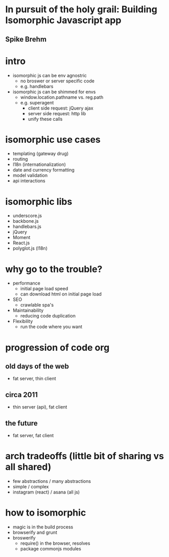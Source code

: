 # In pursuit of the holy grail: Building Isomorphic Javascript app
## Spike Brehm


# intro
- isomorphic js can be env agnostric
  - no broswer or server specific code
  - e.g. handlebars
- isomorphic js can be shimmed for envs
  - window.location.pathname vs. reg.path
  - e.g. superagent
    - client side request: jQuery ajax
    - server side request: http lib
    - unify these calls

# isomorphic use cases
- templating (gateway drug)
- routing
- l18n (internationalization)
- date and currency formatting
- model validation
- api interactions

# isomorphic libs
- underscore.js
- backbone.js
- handlebars.js
- jQuery
- Moment
- React.js
- polyglot.js (l18n)

# why go to the trouble?
- performance
  - initial page load speed
  - can download html on initial page load
- SEO
  - crawlable spa's
- Maintainability
  - reducing code duplication
- Flexibility
  - run the code where you want

# progression of code org
## old days of the web
- fat server, thin client
## circa 2011
- thin server (api), fat client
## the future
- fat server, fat client

# arch tradeoffs (little bit of sharing vs all shared)
- few abstractions / many abstractions
- simple / complex
- instagram (react) / asana (all js)

# how to isomorphic
- magic is in the build process
- browserify and grunt
- broswerify
  - require() in the browser, resolves
  - package commonjs modules

